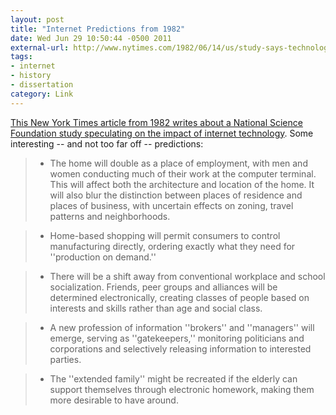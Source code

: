 ```yaml
---
layout: post
title: "Internet Predictions from 1982"
date: Wed Jun 29 10:50:44 -0500 2011
external-url: http://www.nytimes.com/1982/06/14/us/study-says-technology-could-transform-society.html
tags:
- internet
- history
- dissertation
category: Link
---
```

[This New York Times article from 1982 writes about a National Science Foundation study speculating on the impact of internet technology](http://www.nytimes.com/1982/06/14/us/study-says-technology-could-transform-society.html). Some interesting -- and not too far off -- predictions:

> - The home will double as a place of employment, with men and women conducting much of their work at the computer terminal. This will affect both the architecture and location of the home. It will also blur the distinction between places of residence and places of business, with uncertain effects on zoning, travel patterns and neighborhoods.

> - Home-based shopping will permit consumers to control manufacturing directly, ordering exactly what they need for ''production on demand.''

> - There will be a shift away from conventional workplace and school socialization. Friends, peer groups and alliances will be determined electronically, creating classes of people based on interests and skills rather than age and social class.

> - A new profession of information ''brokers'' and ''managers'' will emerge, serving as ''gatekeepers,'' monitoring politicians and corporations and selectively releasing information to interested parties.

> - The ''extended family'' might be recreated if the elderly can support themselves through electronic homework, making them more desirable to have around.
